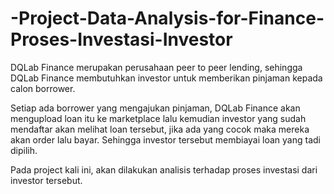 # -Project-Data-Analysis-for-Finance-Proses-Investasi-Investor
DQLab Finance merupakan perusahaan peer to peer lending, sehingga DQLab Finance membutuhkan investor untuk memberikan pinjaman kepada calon borrower.

Setiap ada borrower yang mengajukan pinjaman, DQLab Finance akan mengupload loan itu ke marketplace lalu kemudian investor yang sudah mendaftar akan melihat loan tersebut, jika ada yang cocok maka mereka akan order lalu bayar. Sehingga investor tersebut membiayai loan yang tadi dipilih.

Pada project kali ini, akan dilakukan analisis terhadap proses investasi dari investor tersebut.
